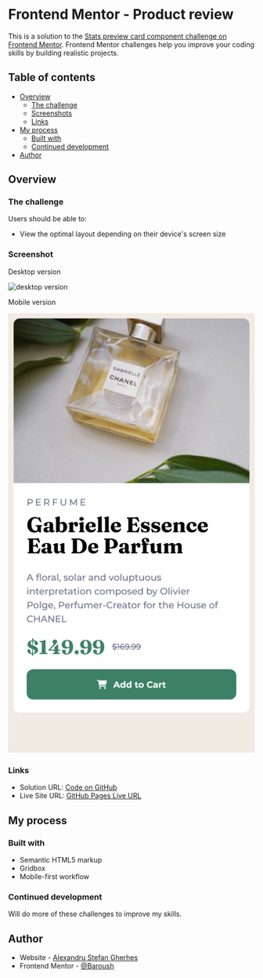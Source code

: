 # Frontend Mentor - Product review

This is a solution to the [Stats preview card component challenge on Frontend Mentor](https://www.frontendmentor.io/challenges/stats-preview-card-component-8JqbgoU62). Frontend Mentor challenges help you improve your coding skills by building realistic projects.

## Table of contents

- [Overview](#overview)
  - [The challenge](#the-challenge)
  - [Screenshots](#screenshots)
  - [Links](#links)
- [My process](#my-process)
  - [Built with](#built-with)
  - [Continued development](#continued-development)
- [Author](#author)

## Overview

### The challenge

Users should be able to:

- View the optimal layout depending on their device's screen size

### Screenshot

Desktop version

![desktop version](/ss/desktop1.jpeg)

Mobile version

![mobile version](/ss/mobile.png)

### Links

- Solution URL: [Code on GitHub](https://github.com/AlexandruStefanGherhes/Rating-button.git)
- Live Site URL: [GitHub Pages Live URL](https://alexandrustefangherhes.github.io/Rating-button/)

## My process

### Built with

- Semantic HTML5 markup
- Gridbox
- Mobile-first workflow


### Continued development

Will do more of these challenges to improve my skills.

## Author

- Website - [Alexandru Stefan Gherhes](https://www.frontendmentor.io/profile/Baroush)
- Frontend Mentor - [@Baroush](https://www.frontendmentor.io/profile/Baroush)
